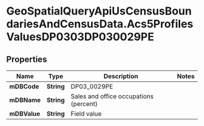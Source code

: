 # GeoSpatialQueryApiUsCensusBoundariesAndCensusData.Acs5ProfilesValuesDP0303DP030029PE

## Properties

Name | Type | Description | Notes
------------ | ------------- | ------------- | -------------
**mDBCode** | **String** | DP03_0029PE | 
**mDBName** | **String** | Sales and office occupations (percent) | 
**mDBValue** | **String** | Field value | 


